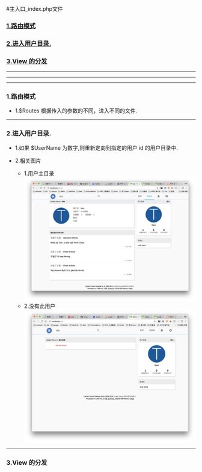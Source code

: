 #主入口_index.php文件

### [1.路由模式](#route_mode)
### [2.进入用户目录.](#user_directory)
### [3.View 的分发](#view_dispatch)
***
***
***

### 1.路由模式<a name="route_mode"/>
* 1.$Routes 根据传入的参数的不同，进入不同的文件.

***

### 2.进入用户目录.<a name="user_directory"/>
* 1.如果 $UserName 为数字,则重新定向到指定的用户 id 的用户目录中.

* 2.相关图片
    * 1.用户主目录
    ![](/assets/ScreenShot2018-01-14_11.00.41.png)
    * 2.没有此用户
    ![](/assets/ScreenShot2018-01-14_11.09.45.png)
    
***

### 3.View 的分发<a name="view_dispatch"/>

    